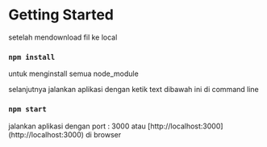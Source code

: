 # Getting Started 
setelah mendownload fil ke local
### `npm install` 
untuk menginstall semua node_module

selanjutnya jalankan aplikasi dengan ketik text dibawah ini di command line

### `npm start`

jalankan aplikasi dengan port : 3000 atau [http://localhost:3000\] (http://localhost:3000) di browser




